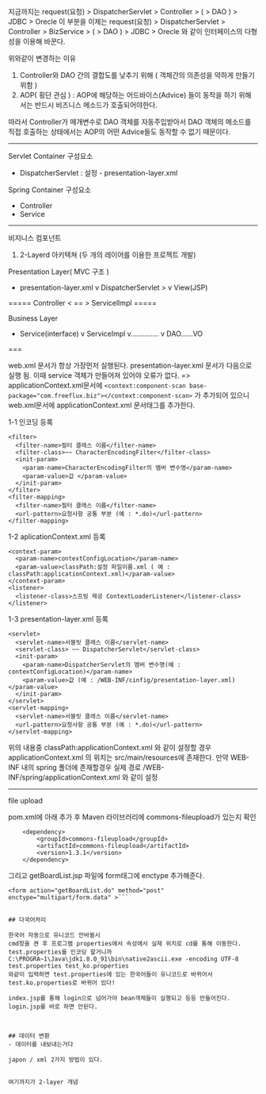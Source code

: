 지금까지는
request(요청) > DispatcherServlet > Controller > ( > DAO ) > JDBC > Orecle
이 부분을 이제는
request(요청) > DispatcherServlet > Controller > BizService > ( > DAO ) > JDBC > Orecle
와 같이 인터페이스의 다형성을 이용해 바꾼다.

위와같이 변경하는 이유
1. Controller와 DAO 간의 결합도를 낮추기 위해 ( 객체간의 의존성을 약하게 만들기 위함 )
2. AOP( 횡단 관심 ) : AOP에 해당하는 어드바이스(Advice) 들이 동작을 하기 위해서는 반드시 비즈니스 메소드가 호출되어야한다.

따라서 Controller가 매개변수로 DAO 객체를 자동주입받아서 DAO 객체의 메소드를 직접 호출하는 상태에서는 AOP의 어떤 Advice들도 동작할 수 없기 때문이다.

---
Servlet Container 구성요소
  - DispatcherServlet : 설정 - presentation-layer.xml

Spring Container 구성요소
  - Controller
  - Service

---
비지니스 컴포넌트
1. 2-Layerd 아키텍쳐 (두 개의 레이어를 이용한 프로젝트 개발)

Presentation Layer( MVC 구조 )
  -   presentation-layer.xml
  v
  DispatcherServlet >
  v
  View(JSP)

\=====
Controller < == > ServicelImpl
\=====

Business Layer
  - Service(interface)
  v
  ServiceImpl
  v.............. v
  DAO......VO

\===

web.xml 문서가 항상 가장먼저 실행된다.
presentation-layer.xml 문서가 다음으로 실행 됨.
이때 service 객체가 만들어져 있어야 오류가 없다.
=> applicationContext.xml문서에
```<context:component-scan base-package="com.freeflux.biz"></context:component-scan>```
가 추가되어 있으니 web.xml문서에 applicationContext.xml 문서태그를 추가한다.

1-1 인코딩 등록
  ```
  <filter>
    <filter-name>필터 클래스 이름</filter-name>
    <filter-class>~~ CharacterEncodingFilter</filter-class>
    <init-param>
      <param-name>CharacterEncodingFilter의 멤버 변수명</param-name>
      <param-value>값 </param-value>
    </init-param>
  </filter>
  <filter-mapping>
    <filter-name>필터 클래스 이름</filter-name>
    <url-pattern>요청사항 공통 부분 (예 : *.do)</url-pattern>
  </filter-mapping>
  ```
1-2 aplicationContext.xml 등록
  ```
  <context-param>
    <param-name>contextConfigLocation</param-name>
    <param-value>classPath:설정 파일이름.xml ( 예 : classPath:applicationContext.xml)</param-value>
  </context-param>
  <listener>
    <listener-class>스프링 제공 ContextLoaderListener</listener-class>
  </listener>
  ```
1-3 presentation-layer.xml 등록
  ```
  <servlet>
    <servlet-name>서블릿 클래스 이름</servlet-name>
    <servlet-class> ~~ DispatcherServlet</servlet-class>
    <init-param>
      <param-name>DispatcherServlet의 멤버 변수명(예 : contextConfigLocation)</param-name>
      <param-value>값 (예 : /WEB-INF/cinfig/presentation-layer.xml)</param-value>
    </init-param>
  </servlet>
  <servlet-mapping>
    <servlet-name>서블릿 클래스 이름</servlet-name>
    <url-pattern>요청사항 공통 부분 (예 : *.do)</url-pattern>
  </servlet-mapping>
  ```

위의 내용중 classPath:applicationContext.xml 와 같이 설정할 경우 applicationContext.xml 의 위치는 src/main/resources에 존재한다.
만약 WEB-INF 내의 spring 폴더에 존재할경우 실제 경로 /WEB-INF/spring/applicationContext.xml 와 같이 설정

---

file upload

pom.xml에 아래 추가 후 Maven 라이브러리에 commons-fileupload가 있는지 확인
```
	<dependency>
		<groupId>commons-fileupload</groupId>
		<artifactId>commons-fileupload</artifactId>
		<version>1.3.1</version>
	</dependency>
```

그리고 getBoardList.jsp 파일에 form태그에 enctype 추가해준다.
```
<form action="getBoardList.do" method="post" enctype="multipart/form.data" >```


## 다국어처리

한국어 자동으로 유니코드 안바뀔시
cmd창을 켠 후 프로그램 properties에서 속성에서 실제 위치로 cd를 통해 이동한다.
test.properties를 인코딩 할거니까
C:\PROGRA~1\Java\jdk1.8.0_91\bin\native2ascii.exe -encoding UTF-8 test.properties test_ko.properties
와같이 입력하면 test.properties에 있는 한국어들이 유니코드로 바뀌어서 test.ko.properties로 바뀌어 있다!

index.jsp를 통해 login으로 넘어가야 bean객체들이 실행되고 등등 만들어진다. login.jsp를 바로 하면 안된다.



## 데이터 변환
- 데이터를 내보내는거다

japon / xml 2가지 방법이 있다.


여기까지가 2-layer 개념
